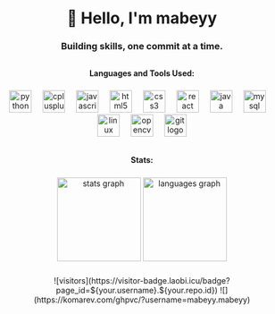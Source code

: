 <h1 align="center">👋 Hello, I'm mabeyy</h1>

###

<h3 align="center">Building skills, one commit at a time.</h3>

###

<h2 align="left"></h2>

###

<h4 align="center">Languages and Tools Used:</h4>

###

<div align="center">
  <img src="https://skillicons.dev/icons?i=py" height="40" alt="python logo"  />
  <img width="12" />
  <img src="https://skillicons.dev/icons?i=cpp" height="40" alt="cplusplus logo"  />
  <img width="12" />
  <img src="https://skillicons.dev/icons?i=js" height="40" alt="javascript logo"  />
  <img width="12" />
  <img src="https://skillicons.dev/icons?i=html" height="40" alt="html5 logo"  />
  <img width="12" />
  <img src="https://skillicons.dev/icons?i=css" height="40" alt="css3 logo"  />
  <img width="12" />
  <img src="https://skillicons.dev/icons?i=react" height="40" alt="react logo"  />
  <img width="12" />
  <img src="https://skillicons.dev/icons?i=java" height="40" alt="java logo"  />
  <img width="12" />
  <img src="https://skillicons.dev/icons?i=mysql" height="40" alt="mysql logo"  />
  <img width="12" />
  <img src="https://skillicons.dev/icons?i=linux" height="40" alt="linux logo"  />
  <img width="12" />
  <img src="https://cdn.simpleicons.org/opencv/5C3EE8" height="40" alt="opencv logo"  />
  <img width="12" />
  <img src="https://cdn.jsdelivr.net/gh/devicons/devicon/icons/git/git-original.svg" height="40" alt="git logo"  />
</div>

###

<h2 align="left"></h2>

###

<h4 align="center">Stats:</h4>

###

<div align="center">
  <img src="https://github-readme-stats.vercel.app/api?username=mabeyy&hide_title=true&hide_rank=false&show_icons=true&include_all_commits=true&count_private=true&disable_animations=false&theme=merko&locale=en&hide_border=false&order=1" height="150" alt="stats graph"  />
  <img src="https://github-readme-stats.vercel.app/api/top-langs?username=mabeyy&locale=en&hide_title=false&layout=compact&card_width=320&langs_count=5&theme=merko&hide_border=false&order=2" height="150" alt="languages graph"  />
</div>

###

<div align="center">
  ![visitors](https://visitor-badge.laobi.icu/badge?page_id=${your.username}.${your.repo.id})
  ![](https://komarev.com/ghpvc/?username=mabeyy.mabeyy)
</div>

###

